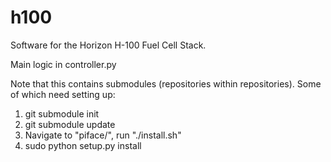 h100
====

Software for the Horizon H-100 Fuel Cell Stack.

Main logic in controller.py

Note that this contains submodules (repositories within repositories). Some of which need setting up:

1. git submodule init
2. git submodule update
3. Navigate to "piface/", run "./install.sh"
4. sudo python setup.py install
